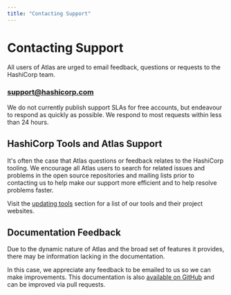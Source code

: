 ```yaml
---
title: "Contacting Support"
---
```


# Contacting Support

All users of Atlas are urged to email feedback, questions or requests
to the HashiCorp team.

### [support@hashicorp.com](mailto:support@hashicorp.com)

We do not currently publish support SLAs for free accounts, but endeavour
to respond as quickly as possible. We respond to most requests
within less than 24 hours.

## HashiCorp Tools and Atlas Support

It's often the case that Atlas questions or feedback relates to the
HashiCorp tooling. We encourage all Atlas users to search for related
issues and problems in the open source repositories and mailing lists
prior to contacting us to help make our support more efficient and
to help resolve problems faster.

Visit the [updating tools](/help/intro/updating-tools) section
for a list of our tools and their project websites.

## Documentation Feedback

Due to the dynamic nature of Atlas and the broad set of features
it provides, there may be information lacking in the documentation.

In this case, we appreciate any feedback to be emailed to us so
we can make improvements. This documentation is also [available
on GitHub](https://github.com/hashicorp/atlas-help) and can be
improved via pull requests.
